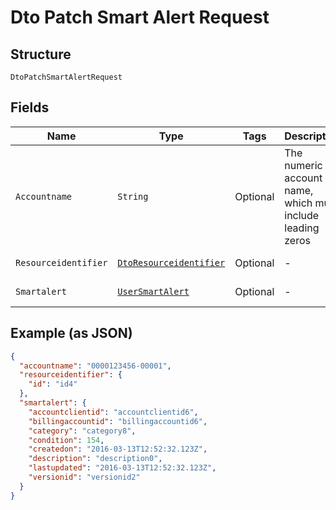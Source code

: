 
# Dto Patch Smart Alert Request

## Structure

`DtoPatchSmartAlertRequest`

## Fields

| Name | Type | Tags | Description | Getter | Setter |
|  --- | --- | --- | --- | --- | --- |
| `Accountname` | `String` | Optional | The numeric account name, which must include leading zeros | String getAccountname() | setAccountname(String accountname) |
| `Resourceidentifier` | [`DtoResourceidentifier`](../../doc/models/dto-resourceidentifier.md) | Optional | - | DtoResourceidentifier getResourceidentifier() | setResourceidentifier(DtoResourceidentifier resourceidentifier) |
| `Smartalert` | [`UserSmartAlert`](../../doc/models/user-smart-alert.md) | Optional | - | UserSmartAlert getSmartalert() | setSmartalert(UserSmartAlert smartalert) |

## Example (as JSON)

```json
{
  "accountname": "0000123456-00001",
  "resourceidentifier": {
    "id": "id4"
  },
  "smartalert": {
    "accountclientid": "accountclientid6",
    "billingaccountid": "billingaccountid6",
    "category": "category8",
    "condition": 154,
    "createdon": "2016-03-13T12:52:32.123Z",
    "description": "description0",
    "lastupdated": "2016-03-13T12:52:32.123Z",
    "versionid": "versionid2"
  }
}
```

